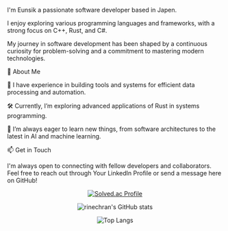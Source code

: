 I'm Eunsik a passionate software developer based in Japen.

I enjoy exploring various programming languages and frameworks, with a strong focus on C++, Rust, and C#.

My journey in software development has been shaped by a continuous curiosity for problem-solving and a commitment to mastering modern technologies.

🚀 About Me

🔧 I have experience in building tools and systems for efficient data processing and automation.

🛠️ Currently, I’m exploring advanced applications of Rust in systems programming.

🌱 I’m always eager to learn new things, from software architectures to the latest in AI and machine learning.

📫 Get in Touch

I'm always open to connecting with fellow developers and collaborators. Feel free to reach out through Your LinkedIn Profile or send a message here on GitHub!


<div align="center">

[![Solved.ac Profile](http://mazassumnida.wtf/api/v2/generate_badge?boj=rinechran)](https://solved.ac/rinechran/)

![rinechran's GitHub stats](https://github-readme-stats.vercel.app/api?username=rinechran&show_icons=true&theme=radical)

![Top Langs](https://github-readme-stats.vercel.app/api/top-langs/?username=rinechran&layout=compact)

</div>
